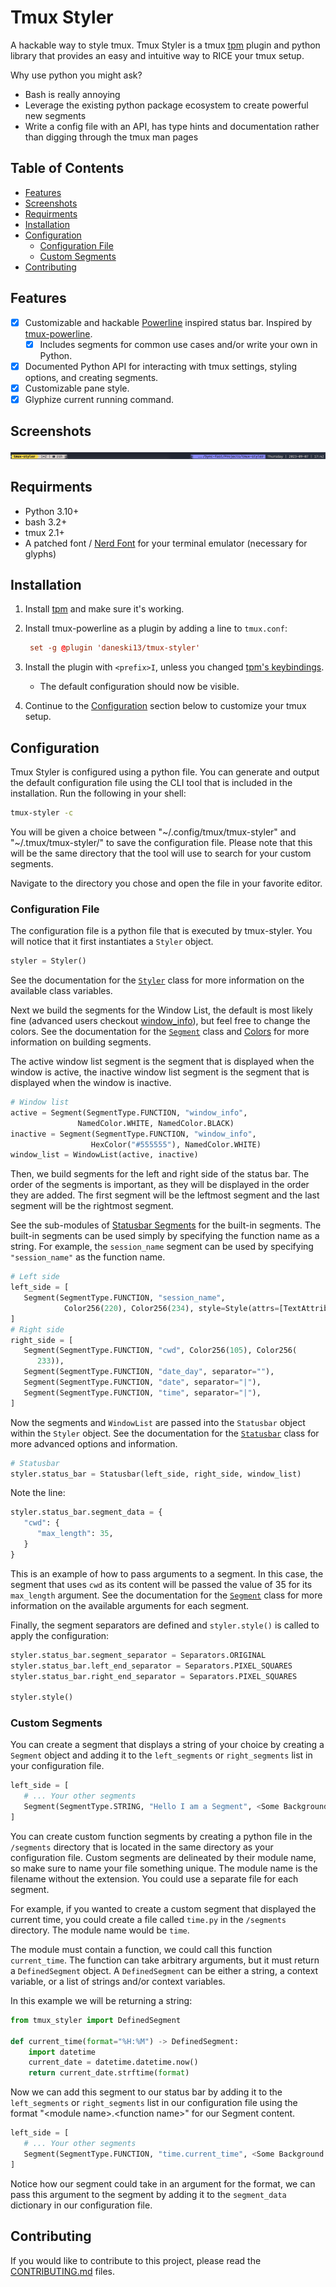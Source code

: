 # Tmux Styler

A hackable way to style tmux. Tmux Styler is a tmux [tpm](https://github.com/tmux-plugins/tpm)
plugin and python library that provides an easy and intuitive way to RICE your
tmux setup.

Why use python you might ask? 
* Bash is really annoying 
* Leverage the existing python package ecosystem to create powerful new segments
* Write a config file with an API, has type hints and documentation rather than digging through the tmux man pages

## Table of Contents <!-- omit from toc -->
- [Features](#features)
- [Screenshots](#screenshots)
- [Requirments](#requirments)
- [Installation](#installation)
- [Configuration](#configuration)
  - [Configuration File](#configuration-file)
  - [Custom Segments](#custom-segments)
- [Contributing](#contributing)

## Features

- [x] Customizable and hackable [Powerline](https://github.com/powerline/powerline) inspired status bar. Inspired by [tmux-powerline](https://github.com/erikw/tmux-powerline).
  - [x] Includes segments for common use cases and/or write your own in Python.
- [x] Documented Python API for interacting with tmux settings, styling options, and creating segments.
- [x] Customizable pane style.
- [x] Glyphize current running command.

## Screenshots

![Full bar](./screenshots/full.png)

## Requirments

- Python 3.10+
- bash 3.2+
- tmux 2.1+
- A patched font / [Nerd Font](https://github.com/ryanoasis/nerd-fonts) for your terminal emulator (necessary for glyphs)

## Installation

1. Install [tpm](https://github.com/tmux-plugins/tpm) and make sure it's working.
2. Install tmux-powerline as a plugin by adding a line to `tmux.conf`:

   ```conf
    set -g @plugin 'daneski13/tmux-styler'
   ```

3. Install the plugin with `<prefix>I`, unless you changed [tpm's keybindings](https://github.com/tmux-plugins/tpm#key-bindings).
   - The default configuration should now be visible.
4. Continue to the [Configuration](#configuration) section below to customize your tmux setup.

## Configuration

Tmux Styler is configured using a python file. You can generate and output the
default configuration file using the CLI tool that is included in the
installation. Run the following in your shell:

```sh
tmux-styler -c
```

You will be given a choice between "\~/.config/tmux/tmux-styler" and
"\~/.tmux/tmux-styler/" to save the configuration file. Please note that this
will be the same directory that the tool will use to search for your custom segments.

Navigate to the directory you chose and open the file in your favorite editor.

### Configuration File

The configuration file is a python file that is executed by tmux-styler. You will notice that it first instantiates a `Styler` object.

```python
styler = Styler()
```

See the documentation for the [`Styler`](https://daneski13.github.io/tmux-styler/tmux_styler/Styler.html#Styler) class for more information on the available class variables.

Next we build the segments for the Window List, the default is most likely fine (advanced users checkout [window_info](./src/tmux_styler/Statusbar/Segments/TmuxInfo.py)), but feel free to change the colors. See the documentation for the [`Segment`](https://daneski13.github.io/tmux-styler/tmux_styler/Statusbar/Segment.html#Segment) class and [Colors](https://daneski13.github.io/tmux-styler/tmux_styler/Colors.html) for more information on building segments.

The active window list segment is the segment that is displayed when the window is active, the inactive window list segment is the segment that is displayed when the window is inactive.

```python
# Window list
active = Segment(SegmentType.FUNCTION, "window_info",
               NamedColor.WHITE, NamedColor.BLACK)
inactive = Segment(SegmentType.FUNCTION, "window_info",
                  HexColor("#555555"), NamedColor.WHITE)
window_list = WindowList(active, inactive)
```

Then, we build segments for the left and right side of the status bar. The order of the segments is important, as they will be displayed in the order they are added. The first segment will be the leftmost segment and the last segment will be the rightmost segment.

See the sub-modules of [Statusbar Segments](https://daneski13.github.io/tmux-styler/tmux_styler/Statusbar/Segments.html) for the built-in segments. The built-in segments can be used simply by specifying the function name as a string. For example, the `session_name` segment can be used by specifying `"session_name"` as the function name.

```python
# Left side
left_side = [
   Segment(SegmentType.FUNCTION, "session_name",
            Color256(220), Color256(234), style=Style(attrs=[TextAttributes.BOLD])),
]
# Right side
right_side = [
   Segment(SegmentType.FUNCTION, "cwd", Color256(105), Color256(
      233)),
   Segment(SegmentType.FUNCTION, "date_day", separator=""),
   Segment(SegmentType.FUNCTION, "date", separator="|"),
   Segment(SegmentType.FUNCTION, "time", separator="|"),
]
```

Now the segments and `WindowList` are passed into the `Statusbar` object within the `Styler` object. See the documentation for the [`Statusbar`](https://daneski13.github.io/tmux-styler/tmux_styler/Statusbar/Statusbar.html#Statusbar) class for more advanced options and information.

```python
# Statusbar
styler.status_bar = Statusbar(left_side, right_side, window_list)
```

Note the line:

```python
styler.status_bar.segment_data = {
   "cwd": {
      "max_length": 35,
   }
}
```
This is an example of how to pass arguments to a segment. In this case, the segment that uses `cwd` as its content will be passed the value of 35 for its `max_length` argument. See the documentation for the [`Segment`](https://daneski13.github.io/tmux-styler/tmux_styler/Statusbar/Segment.html#Segment) class for more information on the available arguments for each segment.


Finally, the segment separators are defined and `styler.style()` is called to apply the configuration:

```python
styler.status_bar.segment_separator = Separators.ORIGINAL
styler.status_bar.left_end_separator = Separators.PIXEL_SQUARES
styler.status_bar.right_end_separator = Separators.PIXEL_SQUARES

styler.style()
```
### Custom Segments

You can create a segment that displays a string of your choice by creating a `Segment` object and adding it to the `left_segments` or `right_segments` list in your configuration file.

```python
left_side = [
   # ... Your other segments
   Segment(SegmentType.STRING, "Hello I am a Segment", <Some Background Color>, <Some Foreground Color>)
]
```

You can create custom function segments by creating a python file in the `/segments` directory that is located in the same directory as your configuration file. Custom segments are delineated by their module name, so make sure to name your file something unique. The module name is the filename without the extension. You could use a separate file for each segment.

For example, if you wanted to create a custom segment that displayed the current time, you could create a file called `time.py` in the `/segments` directory. The module name would be `time`.

The module must contain a function, we could call this function `current_time`. The function can take arbitrary arguments, but it must return a `DefinedSegment` object. A `DefinedSegment` can be either a string, a context variable, or a list of strings and/or context variables.

In this example we will be returning a string:

```python
from tmux_styler import DefinedSegment

def current_time(format="%H:%M") -> DefinedSegment:
    import datetime
    current_date = datetime.datetime.now()
    return current_date.strftime(format)
```

Now we can add this segment to our status bar by adding it to the `left_segments` or `right_segments` list in our configuration file using the format "\<module name\>.\<function name\>" for our Segment content.

```python
left_side = [
   # ... Your other segments
   Segment(SegmentType.FUNCTION, "time.current_time", <Some Background Color>, <Some Foreground Color>)
]
```

Notice how our segment could take in an argument for the format, we can pass this argument to the segment by adding it to the `segment_data` dictionary in our configuration file.

## Contributing

If you would like to contribute to this project, please read the [CONTRIBUTING.md](./CONTRIBUTING.md) files.
